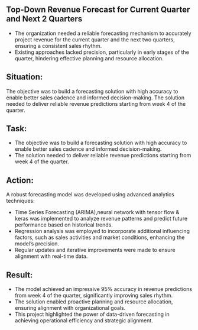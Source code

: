 
## Top-Down Revenue Forecast for Current Quarter and Next 2 Quarters 

- The organization needed a reliable forecasting mechanism to accurately project revenue for the current quarter and the next two quarters, ensuring a consistent sales rhythm.
-  Existing approaches lacked precision, particularly in early stages of the quarter, hindering effective planning and resource allocation.

## Situation:

The objective was to build a forecasting solution with high accuracy to enable better sales cadence and informed decision-making. The solution needed to deliver reliable revenue predictions starting from week 4 of the quarter.

## Task:

- The objective was to build a forecasting solution with high accuracy to enable better sales cadence and informed decision-making. 
- The solution needed to deliver reliable revenue predictions starting from week 4 of the quarter.


## Action:

A robust forecasting model was developed using advanced analytics techniques:
-	Time Series Forecasting (ARIMA),neural network with tensor flow & keras was implemented to analyze revenue patterns and predict future performance based on historical trends.
-	Regression analysis was employed to incorporate additional influencing factors, such as sales activities and market conditions, enhancing the model’s precision.
-	Regular updates and iterative improvements were made to ensure alignment with real-time data.




## Result:
- The model achieved an impressive 95% accuracy in revenue predictions from week 4 of the quarter, significantly improving sales rhythm. 
- The solution enabled proactive planning and resource allocation, ensuring alignment with organizational goals.
- This project highlighted the power of data-driven forecasting in achieving operational efficiency and strategic alignment.

